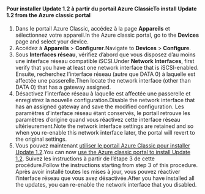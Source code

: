 <!--author=SharS last changed: 03/17/2016-->

#### <a name="to-install-update-12-from-the-azure-classic-portal"></a><span data-ttu-id="26c02-101">Pour installer Update 1.2 à partir du portail Azure Classic</span><span class="sxs-lookup"><span data-stu-id="26c02-101">To install Update 1.2 from the Azure classic portal</span></span>
1. <span data-ttu-id="26c02-102">Dans le portail Azure Classic, accédez à la page **Appareils** et sélectionnez votre appareil.</span><span class="sxs-lookup"><span data-stu-id="26c02-102">In the Azure classic portal, go to the **Devices** page and select your device.</span></span>
2. <span data-ttu-id="26c02-103">Accédez à **Appareils** > **Configurer**.</span><span class="sxs-lookup"><span data-stu-id="26c02-103">Navigate to **Devices** > **Configure**.</span></span>
3. <span data-ttu-id="26c02-104">Sous **Interfaces réseau**, vérifiez d’abord que vous disposez d’au moins une interface réseau compatible iSCSI.</span><span class="sxs-lookup"><span data-stu-id="26c02-104">Under **Network Interfaces**, first verify that you have at least one network interface that is iSCSI-enabled.</span></span> <span data-ttu-id="26c02-105">Ensuite, recherchez l’interface réseau (autre que DATA 0) à laquelle est affectée une passerelle.</span><span class="sxs-lookup"><span data-stu-id="26c02-105">Then locate the network interface (other than DATA 0) that has a gateway assigned.</span></span>
4. <span data-ttu-id="26c02-106">Désactivez l’interface réseau à laquelle est affectée une passerelle et enregistrez la nouvelle configuration.</span><span class="sxs-lookup"><span data-stu-id="26c02-106">Disable the network interface that has an assigned gateway and save the modified configuration.</span></span> <span data-ttu-id="26c02-107">Les paramètres d’interface réseau étant conservés, le portail retrouve les paramètres d’origine quand vous réactivez cette interface réseau ultérieurement.</span><span class="sxs-lookup"><span data-stu-id="26c02-107">Note the network interface settings are retained and so when you re-enable this network interface later, the portal will revert to the original settings.</span></span>
5. <span data-ttu-id="26c02-108">Vous pouvez maintenant [utiliser le portail Azure Classic pour installer Update 1.2](#install-update-12-via-the-azure-classic-portal).</span><span class="sxs-lookup"><span data-stu-id="26c02-108">You can now [use the Azure classic portal to install Update 1.2](#install-update-12-via-the-azure-classic-portal).</span></span> <span data-ttu-id="26c02-109">Suivez les instructions à partir de l’étape 3 de cette procédure.</span><span class="sxs-lookup"><span data-stu-id="26c02-109">Follow the instructions starting from step 3 of this procedure.</span></span> <span data-ttu-id="26c02-110">Après avoir installé toutes les mises à jour, vous pouvez réactiver l’interface réseau que vous avez désactivée.</span><span class="sxs-lookup"><span data-stu-id="26c02-110">After you have installed all the updates, you can re-enable the network interface that you disabled.</span></span>


